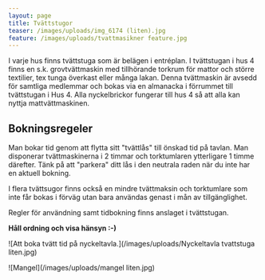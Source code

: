 ```yaml
---
layout: page
title: Tvättstugor
teaser: /images/uploads/img_6174 (liten).jpg
feature: /images/uploads/tvattmasikner feature.jpg
---
```

I varje hus finns tvättstuga som är belägen i entréplan. I tvättstugan i hus 4 finns en s.k. grovtvättmaskin med tillhörande torkrum för mattor och större textilier, tex tunga överkast eller många lakan. Denna tvättmaskin är avsedd för samtliga medlemmar och bokas via en almanacka i förrummet till tvättstugan i Hus 4. Alla nyckelbrickor fungerar till hus 4 så att alla kan nyttja mattvättmaskinen.

## Bokningsregeler

Man bokar tid genom att flytta sitt "tvättlås" till önskad tid på tavlan. Man disponerar tvättmaskinerna i 2 timmar och torktumlaren ytterligare 1 timme därefter. Tänk på att "parkera" ditt lås i den neutrala raden när du inte har en aktuell bokning.

I flera tvättsugor finns också en mindre tvättmaksin och torktumlare som inte får bokas i förväg utan bara användas genast i mån av tillgänglighet.

Regler för användning samt tidbokning finns anslaget i tvättstugan.

**Håll ordning och visa hänsyn :-)**

![Att boka tvätt tid på nyckeltavla.](/images/uploads/Nyckeltavla tvattstuga liten.jpg)

![Mangel](/images/uploads/mangel liten.jpg)